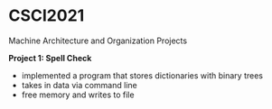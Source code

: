 # CSCI2021
Machine Architecture and Organization Projects

__Project 1: Spell Check__
- implemented a program that stores dictionaries with binary trees
- takes in data via command line
- free memory and writes to file
